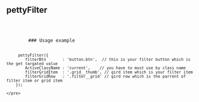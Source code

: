 ## pettyFilter 
<code>
    <pre>
        ### Usage example
        
         pettyFilter({
            filterBtn       : 'button.btn',  // this is your filter button which is the get targated value
            ActiveClassName : 'current',    // you have to must use by class name
            filterGridItem  : '.grid__thumb', // gird item which is your filter item
            filterGridRow   : '.filter__grid' // gird row which is the parrent of  filter item or grid item
        });
        
    </pre>
</code>
